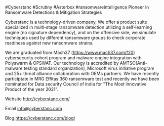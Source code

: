#Cyberstanc #Scrutiny #Asterbox #ransomwareintelligence
Pioneer in Ransomware Detections &amp; Mitigation Strategies


Cyberstanc is a technology-driven company, We offer a product suite specialized in multi-stage ransomware detection utilizing a self-learning engine (no signature dependency), and on the offensive side, we simulate techniques used by different ransomware groups to check corporate readiness against new ransomware strains.

We are graduated from Mach37 (https://www.mach37.com/f20) cybersecurity cohort program and malware engine integration with Polyswarm & OPSWAT. Our technology is accredited by AMTSO(Anti-malware testing standard organization), Microsoft virus initiative program and 25+ threat alliance collaboration with OEMs partners. We have recently participtate in MRG Effitas 360 ransomware test and recently we have been nominated for Data security Council of India for "The Most Innovative Product of the year 2021".

Website
http://cyberstanc.com/

Email
info@cyberstanc.com

Blog
https://cyberstanc.com/blog/

